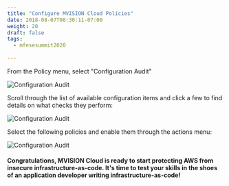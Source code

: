 ```yaml
---
title: "Configure MVISION Cloud Policies"
date: 2018-08-07T08:30:11-07:00
weight: 20
draft: false
tags:
  - mfesesummit2020
  
---
```


From the Policy menu, select "Configuration Audit"

![Configuration Audit](/images/mfe/configaudit.png?classes=border,shadow)

Scroll through the list of available configuration items and click a few to find details on what checks they perform:

![Configuration Audit](/images/mfe/audititemdetails.png?classes=border,shadow)

Select the following policies and enable them through the actions menu:

![Configuration Audit](/images/mfe/enablepolicies.png?classes=border,shadow)

#### Congratulations, MVISION Cloud is ready to start protecting AWS from insecure infrastructure-as-code.  It's time to test your skills in the shoes of an application developer writing infrastructure-as-code!